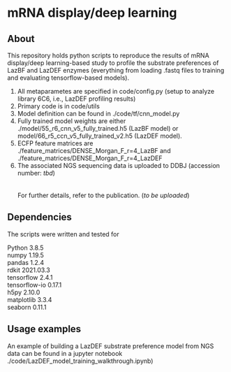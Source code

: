 # mRNA display/deep learning
 
## About

This repository holds python scripts to reproduce the results of mRNA display/deep learning-based study to profile the substrate preferences of LazBF and LazDEF enzymes (everything from loading .fastq files to training and evaluating tensorflow-based models).

1. All metaparametes are specified in code/config.py (setup to analyze library 6C6, i.e., LazDEF profiling results)
2. Primary code is in code/utils
3. Model definition can be found in ./code/tf/cnn_model.py
4. Fully trained model weights are either ./model/55_r6_cnn_v5_fully_trained.h5 (LazBF model) or model/66_r5_ccn_v5_fully_trained_v2.h5 (LazDEF model).
5. ECFP feature matrices are ./feature_matrices/DENSE_Morgan_F_r=4_LazBF and ./feature_matrices/DENSE_Morgan_F_r=4_LazDEF
6. The associated NGS sequencing data is uploaded to DDBJ (accession number: _tbd_)
\
\
\
For further details, refer to the publication. (_to be uploaded_)

## Dependencies

The scripts were written and tested for 

Python 3.8.5 \
numpy 1.19.5 \
pandas 1.2.4 \
rdkit 2021.03.3 \
tensorflow 2.4.1 \
tensorflow-io 0.17.1 \
h5py 2.10.0 \
matplotlib 3.3.4 \
seaborn 0.11.1

## Usage examples

An example of building a LazDEF substrate preference model from NGS data can be found in a jupyter notebook ./code/LazDEF_model_training_walkthrough.ipynb)
